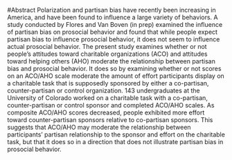 #Abstract
Polarization and partisan bias have recently been increasing in America, and have been found to influence a large variety of behaviors. A study conducted by Flores and Van Boven (in prep) examined the influence of partisan bias on prosocial behavior and found that while people expect partisan bias to influence prosocial behavior, it does not seem to influence actual prosocial behavior. The present study examines whether or not people’s attitudes toward charitable organizations (ACO) and attitudes toward helping others (AHO) moderate the relationship between partisan bias and prosocial behavior. It does so by examining whether or not scores on an ACO/AHO scale moderate the amount of effort participants display on a charitable task that is supposedly sponsored by either a co-partisan, counter-partisan or control organization. 143 undergraduates at the University of Colorado worked on a charitable task with a co-partisan, counter-partisan or control sponsor and completed ACO/AHO scales. As composite ACO/AHO scores decreased, people exhibited more effort toward counter-partisan sponsors relative to co-partisan sponsors. This suggests that ACO/AHO may moderate the relationship between participants’ partisan relationship to the sponsor and effort on the charitable task, but that it does so in a direction that does not illustrate partisan bias in prosocial behavior.

